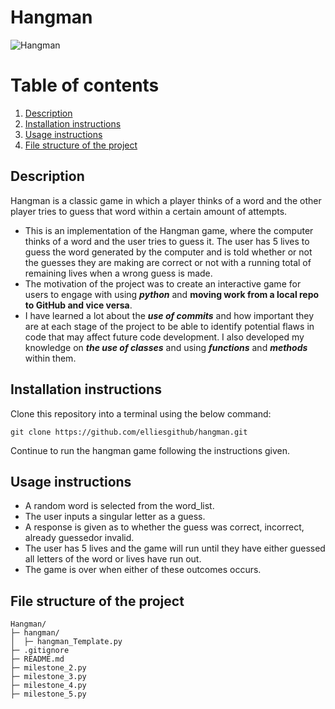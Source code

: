# Hangman
![Hangman](https://upload.wikimedia.org/wikipedia/commons/thumb/f/f4/Hangman_game.jpg/1536px-Hangman_game.jpg)

# Table of contents 
1. [Description](#Description)
2. [Installation instructions](#Installationinstructions)
3. [Usage instructions](#Usageinstructions)
4. [File structure of the project](#Filestructureoftheproject)


## Description
Hangman is a classic game in which a player thinks of a word and the other player tries to guess that word within a certain amount of attempts.

- This is an implementation of the Hangman game, where the computer thinks of a word and the user tries to guess it. The user has 5 lives to guess the word generated by the computer and is told whether or not the guesses they are making are correct or not with a running total of remaining lives when a wrong guess is made.
- The motivation of the project was to create an interactive game for users to engage with using ***python*** and **moving work from a local repo to GitHub and vice versa**.
- I have learned a lot about the ***use of commits*** and how important they are at each stage of the project to be able to identify potential flaws in code that may affect future code development. I also developed my knowledge on ***the use of classes*** and using ***functions*** and ***methods*** within them.

## Installation instructions

Clone this repository into a terminal using the below command:
```
git clone https://github.com/elliesgithub/hangman.git
```
Continue to run the hangman game following the instructions given.

## Usage instructions

- A random word is selected from the word_list.
- The user inputs a singular letter as a guess.
- A response is given as to whether the guess was correct, incorrect, already guessedor invalid.
- The user has 5 lives and the game will run until they have either guessed all letters of the word or lives have run out.
- The game is over when either of these outcomes occurs.

## File structure of the project
```
Hangman/
├─ hangman/
│  ├─ hangman_Template.py
├─ .gitignore
├─ README.md
├─ milestone_2.py
├─ milestone_3.py
├─ milestone_4.py
├─ milestone_5.py
```
